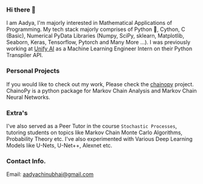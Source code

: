 ### Hi there 👋

I am Aadya, I'm majorly interested in Mathematical Applications of Programming. My tech stack majorly comprises of Python 🐍, Cython, C (Basic), Numerical PyData Libraries (Numpy, SciPy, sklearn, Matplotlib, Seaborn, Keras, Tensorflow, Pytorch and Many More ...). I was previously working at [Unify AI](https://unify.ai/) as a Machine Learning Engineer Intern on their Python Transpiler API. 


### Personal Projects

If you would like to check out my work, Please check the [chainopy](https://github.com/aadya940/chainopy) project. 
ChainoPy is a python package for Markov Chain Analysis and Markov Chain Neural Networks.

### Extra's

I've also served as a Peer Tutor in the course `Stochastic Processes`, tutoring students on topics like Markov Chain Monte Carlo Algorithms, Probability Theory etc.
I've also experimented with Various Deep Learning Models like U-Nets, U-Net++, Alexnet etc. 

### Contact Info.

Email: aadyachinubhai@gmail.com
